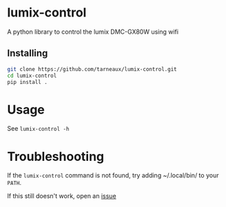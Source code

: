 # lumix-control
A python library to control the lumix DMC-GX80W using wifi

## Installing
```bash
git clone https://github.com/tarneaux/lumix-control.git
cd lumix-control
pip install .
```

# Usage
See `lumix-control -h`

# Troubleshooting
If the `lumix-control` command is not found, try adding ~/.local/bin/ to your `PATH`.

If this still doesn't work, open an [issue](https://github.com/tarneaux/lumix-control/issues)
